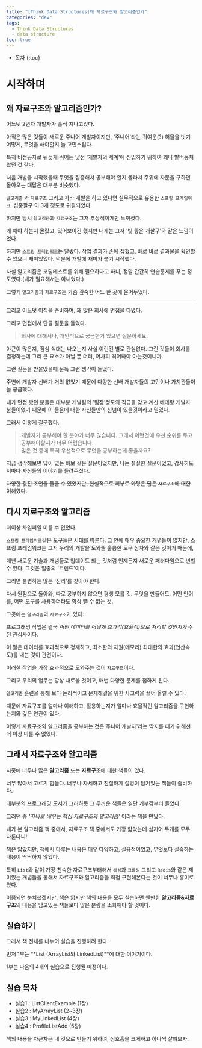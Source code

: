 ```yaml
---
title: "[Think Data Structures]왜 자료구조와 알고리즘인가"
categories: "dev"
tags:
  - Think Data Structures
  - data structure
toc: true
---
```


* 목차
{:toc}

# 시작하며

## 왜 자료구조와 알고리즘인가?

어느덧 2년차 개발자가 훌적 지나고있다.

아직은 많은 것들이 새로운 주니어 개발자이지만, '주니어'라는 귀여운(?) 허물을 벗기 어떻게, 무엇을 해야할지 늘 고민스럽다.

특히 비전공자로 뒤늦게 뛰어든 낯선 '개발자의 세계'에 진입하기 위하여 꽤나 발버둥쳐왔던 것 같다.

처음 개발을 시작했을때 무엇을 집중해서 공부해야 할지 몰라서 주위에 자문을 구하면 돌아오는 대답은 대부분 비슷했다.

`알고리즘` 과 `자료구조` 그리고 자바 개발을 하고 있다면 실무적으로 유용한 `스프링 프레임워크`. 십중팔구 이 3개 정도로 귀결되었다.

하지만 당시 `알고리즘`과 `자료구조`는 그저 추상적이게만 느껴졌다.

왜 해야 하는지 몰랐고, 있어보이긴 했지만 내게는 그저 '빛 좋은 개살구'와 같은 느낌이었다.

하지만 `스프링 프레임워크`는 달랐다. 작업 결과가 손에 잡혔고, 바로 바로 결과물을 확인할 수 있으니 재미있었다. 덕분에 개발에 재미가 붙기 시작했다.

사실 알고리즘은 코딩테스트를 위해 필요하다고 하니, 정말 간간히 연습문제를 푸는 정도였다.(내가 필요해서는 아니었다.)

그렇게 `알고리즘`과 `자료구조`는 가슴 깊숙한 어느 한 곳에 묻어두었다.

---

그리고 어느덧 이직을 준비하며, 꽤 많은 회사에 면접을 다녔다.

그리고 면접에서 단골 질문을 들었다.

>회사에 대해서나, 개인적으로 궁금한거 있으면 질문하세요.

야근이 많은지, 점심 식대는 나오는지 사실 이런건 별로 관심없다. 그런 것들이 회사를 결정하는데 그리 큰 요소가 아닐 뿐 더러, 어차피 겪어봐야 아는것이니까.

그런 질문을 받을았을때 문득 그런 생각이 들었다.

주변에 개발자 선배가 거의 없었기 때문에 다양한 선배 개발자들의 고민이나 가치관들이 늘 궁금했다.

내가 면접 봤던 분들은 대부분 개발팀의 '팀장'정도의 직급을 갖고 계신 베테랑 개발자 분들이었기 때문에 이 물음에 대한 자신들만의 신념이 있을것이라고 믿었다.

그래서 이렇게 질문했다.

>개발자가 공부해야 할 분야가 너무 많습니다. 그래서 어떤것에 우선 순위를 두고 공부해야할지가 너무 어렵습니다. <br/>
많은 것 중에 특히 우선적으로 무엇을 공부하는게 좋을까요?

지금 생각해보면 답이 없는 바보 같은 질문이었지만, 나는 절실한 질문이었고, 감사히도 저마다 자신들의 이야기를 들려주셨다.

~~다양한 값진 조언을 들을 수 있었지만, 현실적으로 피부로 와닿은 답은 `자료구조`에 대한 이해였다.~~

## 다시 자료구조와 알고리즘

더이상 차일피일 미룰 수 없었다.

`스프링 프레임워크`같은 도구들은 시대를 따른다. 그 안에 매우 중요한 개념들이 많지만, 스프링 프레임워크는 그저 우리의 개발을 도와줄 훌륭한 도구 상자와 같은 것이기 때문에,

매년 새로운 기술과 개념들로 업데이트 되는 것처럼 언제든지 새로운 패러다임으로 변할 수 있다. 그것은 일종의 '트렌드'이다.

그러면 불변하는 않는 '진리'를 찾아야 한다.

다시 원점으로 돌아와, 따로 공부하지 않으면 평생 모를 것. 무엇을 만들어도, 어떤 언어를, 어떤 도구를 사용하더라도 항상 뗼 수 없는 것.

그곳에는 `알고리즘`과 `자료구조`가 있다.

프로그래밍 작업은 결국 *어떤 데이터를 어떻게 효과적(효율적)으로 처리할 것인지가* 주된 관심사이다.

이 말은 데이터를 효과적으로 정제하고, 최소한의 자원(메모리) 최대한의 효과(연산속도)를 내는 것이 관건이다.

이러한 작업을 가장 효과적으로 도와주는 것이 `자료구조`이다.

그리고 우리의 업무는 항상 새로울 것이고, 매번 다양한 문제를 접하게 된다.

`알고리즘` 훈련을 통해 보다 논리적이고 문제해결을 위한 사고력을 끌어 올릴 수 있다.

때문에 자료구조를 얼마나 이해하고, 활용하는지가 얼마나 효율적인 알고리즘을 구현하는지와 깊은 연관이 있다.

이렇게 자료구조와 알고리즘을 공부하는 것은'주니어 개발자'라는 딱지를 떼기 위해선 더 이상 미룰 수 없었다.

## 그래서 자료구조와 알고리즘

시중에 너무나 많은 **알고리즘** 또는 **자료구조**에 대한 책들이 있다.

너무 많아서 고르기 힘들다. 너무나 자세하고 친절하게 설명이 담겨있는 책들이 즐비하다.

대부분의 프로그래밍 도서가 그러하듯 그 두꺼운 책들은 일단 거부감부터 들었다.

그러던 중 *'자바로 배우는 핵심 자료구조와 알고리즘'* 이라는 책을 만났다.

내가 본 알고리즘 책 중에서, 자료구조 책 중에서도 가장 얇았는데 심지어 두개를 모두 다룬다니!!

책은 얇았지만, 책에서 다루는 내용은 매우 다양하고, 실용적이었고, 무엇보다 실습하는 내용이 딱딱하지 않았다.

특히 `List`와 같이 가장 친숙한 자료구조부터해서 `해싱`과 `크롤링` 그리고 `Redis`와 같은 재미있는 개념들을 통해서 자료구조와 알고리즘을 직접 구현해본다는 것이 너무나 흥미로웠다.

이쯤되면 눈치챘겠지만, 책은 얇지만 책의 내용을 모두 실습하면 웬만한 **알고리즘&자료구조**의 내용을 담고있는 책들보다 많은 분량을 소화해야 할 것이다.

## 실습하기

그래서 책 전체를 나누어 실습을 진행하려 한다.

먼저 1부는 **List (ArrayList와 LinkedList)**에 대한 이야기이다.

1부는 다음의 4개의 실습으로 진행될 예정이다.

## 실습 목차

- 실습1 : ListClientExample (1장)
- 실습2 : MyArrayList (2~3장)
- 실습3 : MyLinkedList (4장)
- 실습4 : ProfileListAdd  (5장)

책의 내용을 차근차근 내 것으로 만들기 위하여, 심호흡을 크게하고 하나씩 살펴보자.
